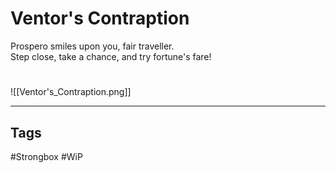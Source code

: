 # Ventor's Contraption
Prospero smiles upon you, fair traveller.  
Step close, take a chance, and try fortune's fare!

#
![[Ventor's_Contraption.png]]

---
## Tags
#Strongbox
#WiP